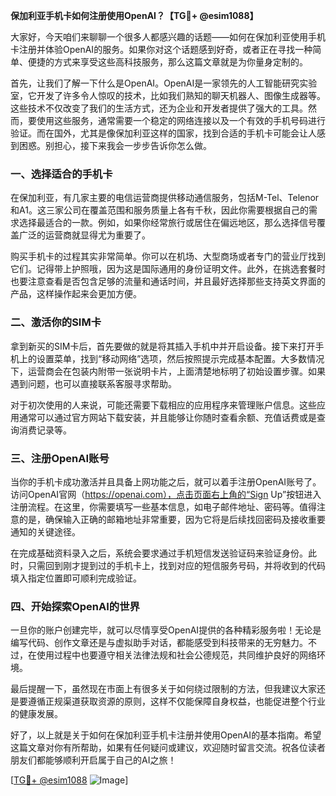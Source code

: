 **保加利亚手机卡如何注册使用OpenAI？【TG💪+ @esim1088】**

大家好，今天咱们来聊聊一个很多人都感兴趣的话题——如何在保加利亚使用手机卡注册并体验OpenAI的服务。如果你对这个话题感到好奇，或者正在寻找一种简单、便捷的方式来享受这些高科技服务，那么这篇文章就是为你量身定制的。

首先，让我们了解一下什么是OpenAI。OpenAI是一家领先的人工智能研究实验室，它开发了许多令人惊叹的技术，比如我们熟知的聊天机器人、图像生成器等。这些技术不仅改变了我们的生活方式，还为企业和开发者提供了强大的工具。然而，要使用这些服务，通常需要一个稳定的网络连接以及一个有效的手机号码进行验证。而在国外，尤其是像保加利亚这样的国家，找到合适的手机卡可能会让人感到困惑。别担心，接下来我会一步步告诉你怎么做。

### 一、选择适合的手机卡

在保加利亚，有几家主要的电信运营商提供移动通信服务，包括M-Tel、Telenor和A1。这三家公司在覆盖范围和服务质量上各有千秋，因此你需要根据自己的需求选择最适合的一款。例如，如果你经常旅行或居住在偏远地区，那么选择信号覆盖广泛的运营商就显得尤为重要了。

购买手机卡的过程其实非常简单。你可以在机场、大型商场或者专门的营业厅找到它们。记得带上护照哦，因为这是国际通用的身份证明文件。此外，在挑选套餐时也要注意查看是否包含足够的流量和通话时间，并且最好选择那些支持英文界面的产品，这样操作起来会更加方便。

### 二、激活你的SIM卡

拿到新买的SIM卡后，首先要做的就是将其插入手机中并开启设备。接下来打开手机上的设置菜单，找到“移动网络”选项，然后按照提示完成基本配置。大多数情况下，运营商会在包装内附带一张说明卡片，上面清楚地标明了初始设置步骤。如果遇到问题，也可以直接联系客服寻求帮助。

对于初次使用的人来说，可能还需要下载相应的应用程序来管理账户信息。这些应用通常可以通过官方网站下载安装，并且能够让你随时查看余额、充值话费或是查询消费记录等。

### 三、注册OpenAI账号

当你的手机卡成功激活并且具备上网功能之后，就可以着手注册OpenAI账号了。访问OpenAI官网（https://openai.com），点击页面右上角的“Sign Up”按钮进入注册流程。在这里，你需要填写一些基本信息，如电子邮件地址、密码等。值得注意的是，确保输入正确的邮箱地址非常重要，因为它将是后续找回密码及接收重要通知的关键途径。

在完成基础资料录入之后，系统会要求通过手机短信发送验证码来验证身份。此时，只需回到刚才提到过的手机卡上，找到对应的短信服务号码，并将收到的代码填入指定位置即可顺利完成验证。

### 四、开始探索OpenAI的世界

一旦你的账户创建完毕，就可以尽情享受OpenAI提供的各种精彩服务啦！无论是编写代码、创作文章还是与虚拟助手对话，都能感受到科技带来的无穷魅力。不过，在使用过程中也要遵守相关法律法规和社会公德规范，共同维护良好的网络环境。

最后提醒一下，虽然现在市面上有很多关于如何绕过限制的方法，但我建议大家还是要遵循正规渠道获取资源的原则，这样不仅能保障自身权益，也能促进整个行业的健康发展。

好了，以上就是关于如何在保加利亚手机卡注册并使用OpenAI的基本指南。希望这篇文章对你有所帮助，如果有任何疑问或建议，欢迎随时留言交流。祝各位读者朋友们都能够顺利开启属于自己的AI之旅！

[[TG💪+ @esim1088](https://t.me/s/esim1088) ![Image](https://i.postimg.cc/4NQfJmqS/Snipaste-2025-05-13-00-14-12.png)]